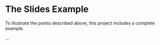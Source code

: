 # The Slides Example

To illustrate the points described above, this project includes a complete example.

...
